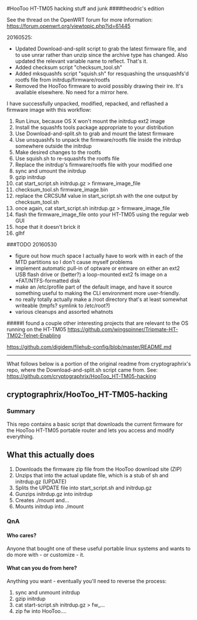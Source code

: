 #HooToo HT-TM05 hacking stuff and junk
####theodric's edition

See the thread on the OpenWRT forum for more information: https://forum.openwrt.org/viewtopic.php?id=61445

20160525:
* Updated Download-and-split script to grab the latest firmware file, and to use unrar rather than unzip since the archive type has changed. Also updated the relevant variable name to reflect. That's it.
* Added checksum script "checksum_tool.sh"
* Added mksquashfs script "squish.sh" for resquashing the unsquashfs'd rootfs file from initrdup/firmware/rootfs
* Removed the HooToo firmware to avoid possibly drawing their ire. It's available elsewhere. No need for a mirror here.

I have successfully unpacked, modified, repacked, and reflashed a firmware image with this workflow:

1. Run Linux, because OS X won't mount the initrdup ext2 image
2. Install the squashfs tools package appropriate to your distribution
3. Use Download-and-split.sh to grab and mount the latest firmware
4. Use unsquashfs to unpack the firmware/rootfs file inside the initrdup somewhere outside the initrdup
5. Make desired changes to the rootfs
6. Use squish.sh to re-squashfs the rootfs file
7. Replace the initrdup's firmware/rootfs file with your modified one
8. sync and umount the initrdup
9. gzip initrdup
10. cat start_script.sh initrdup.gz > firmware_image_file
11. checksum_tool.sh firmware_image.bin
12. replace the CRCSUM value in start_script.sh with the one output by checksum_tool.sh
13. once again, cat start_script.sh initrdup.gz > firmware_image_file
14. flash the firmware_image_file onto your HT-TM05 using the regular web GUI
15. hope that it doesn't brick it
16. glhf

###TODO 20160530
* figure out how much space I actually have to work with in each of the MTD partitions so I don't cause myself problems
* implement automatic pull-in of optware or entware on either an ext2 USB flash drive or (better?) a loop-mounted ext2 fs image on a *FAT/NTFS-formatted disk
* make an /etc/profile part of the default image, and have it source something useful to making the CLI environment more user-friendly.
* no really totally actually make a /root directory that's at least somewhat writeable (tmpfs? symlink to /etc/root?)
* various cleanups and assorted whatnots

#####I found a couple other interesting projects that are relevant to the OS running on the HT-TM05
https://github.com/wingspinner/Tripmate-HT-TM02-Telnet-Enabling

https://github.com/digidem/filehub-config/blob/master/README.md

------------------------------------------------------------------------------------------------------------------------------------
What follows below is a portion of the original readme from cryptographrix's repo, where the Download-and-split.sh script came from.
See: https://github.com/cryptographrix/HooToo_HT-TM05-hacking

## cryptographrix/HooToo_HT-TM05-hacking

### Summary

This repo contains a basic script that downloads the current firmware for the HooToo HT-TM05 portable router and lets you access and modify everything.

## What this actually does

1. Downloads the firmware zip file from the HooToo download site (ZIP)
2. Unzips that into the actual update file, which is a stub of sh and initrdup.gz (UPDATE)
3. Splits the UPDATE file into start_script.sh and initrdup.gz
4. Gunzips initrdup.gz into initrdup
5. Creates ./mount and...
6. Mounts initrdup into ./mount

### QnA

#### Who cares?

Anyone that bought one of these useful portable linux systems and wants to do more with - or customize - it.

#### What can you do from here?

Anything you want - eventually you'll need to reverse the process:

1. sync and unmount initrdup
2. gzip initrdup
3. cat start-script.sh initrdup.gz > fw_...
4. zip fw into HooToo....
